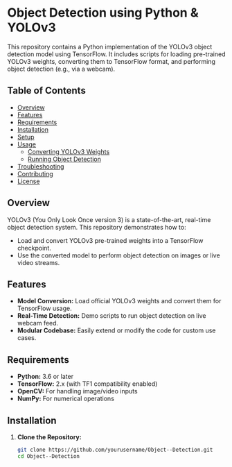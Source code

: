 # Object Detection using Python & YOLOv3

This repository contains a Python implementation of the YOLOv3 object detection model using TensorFlow. It includes scripts for loading pre-trained YOLOv3 weights, converting them to TensorFlow format, and performing object detection (e.g., via a webcam).

## Table of Contents

- [Overview](#overview)
- [Features](#features)
- [Requirements](#requirements)
- [Installation](#installation)
- [Setup](#setup)
- [Usage](#usage)
  - [Converting YOLOv3 Weights](#converting-yolov3-weights)
  - [Running Object Detection](#running-object-detection)
- [Troubleshooting](#troubleshooting)
- [Contributing](#contributing)
- [License](#license)

## Overview

YOLOv3 (You Only Look Once version 3) is a state-of-the-art, real-time object detection system. This repository demonstrates how to:
- Load and convert YOLOv3 pre-trained weights into a TensorFlow checkpoint.
- Use the converted model to perform object detection on images or live video streams.

## Features

- **Model Conversion:** Load official YOLOv3 weights and convert them for TensorFlow usage.
- **Real-Time Detection:** Demo scripts to run object detection on live webcam feed.
- **Modular Codebase:** Easily extend or modify the code for custom use cases.

## Requirements

- **Python:** 3.6 or later
- **TensorFlow:** 2.x (with TF1 compatibility enabled)
- **OpenCV:** For handling image/video inputs
- **NumPy:** For numerical operations

## Installation

1. **Clone the Repository:**

   ```bash
   git clone https://github.com/yourusername/Object--Detection.git
   cd Object--Detection
